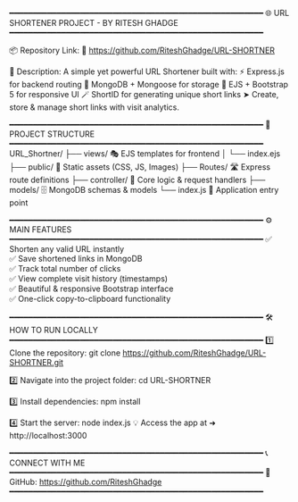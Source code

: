 ━━━━━━━━━━━━━━━━━━━━━━━━━━━━━━━━━━━━━━━━━━━━━━━━━━━━━━
   🌐 URL SHORTENER PROJECT - BY RITESH GHADGE  
━━━━━━━━━━━━━━━━━━━━━━━━━━━━━━━━━━━━━━━━━━━━━━━━━━━━━━

📦 Repository Link:
   🔗 https://github.com/RiteshGhadge/URL-SHORTNER

📌 Description:
   A simple yet powerful URL Shortener built with:
     ⚡ Express.js for backend routing
     📂 MongoDB + Mongoose for storage
     🎨 EJS + Bootstrap 5 for responsive UI
     🪄 ShortID for generating unique short links
   ➤ Create, store & manage short links with visit analytics.

━━━━━━━━━━━━━━━━━━━━━━━━━━━━━━━━━━━━━━━━━━━━━━━━━━━━━━
📂 PROJECT STRUCTURE
━━━━━━━━━━━━━━━━━━━━━━━━━━━━━━━━━━━━━━━━━━━━━━━━━━━━━━
URL_Shortner/
 ├── views/                 🎭 EJS templates for frontend
 │    └── index.ejs
 ├── public/                🎨 Static assets (CSS, JS, Images)
 ├── Routes/                🛣 Express route definitions
 ├── controller/            🧠 Core logic & request handlers
 ├── models/                🗄 MongoDB schemas & models
 └── index.js                🚀 Application entry point

━━━━━━━━━━━━━━━━━━━━━━━━━━━━━━━━━━━━━━━━━━━━━━━━━━━━━━
⚙ MAIN FEATURES
━━━━━━━━━━━━━━━━━━━━━━━━━━━━━━━━━━━━━━━━━━━━━━━━━━━━━━
✅ Shorten any valid URL instantly  
✅ Save shortened links in MongoDB  
✅ Track total number of clicks  
✅ View complete visit history (timestamps)  
✅ Beautiful & responsive Bootstrap interface  
✅ One-click copy-to-clipboard functionality  

━━━━━━━━━━━━━━━━━━━━━━━━━━━━━━━━━━━━━━━━━━━━━━━━━━━━━━
🛠 HOW TO RUN LOCALLY
━━━━━━━━━━━━━━━━━━━━━━━━━━━━━━━━━━━━━━━━━━━━━━━━━━━━━━
1️⃣ Clone the repository:
   git clone https://github.com/RiteshGhadge/URL-SHORTNER.git

2️⃣ Navigate into the project folder:
   cd URL-SHORTNER

3️⃣ Install dependencies:
   npm install

4️⃣ Start the server:
   node index.js
   💡 Access the app at ➜ http://localhost:3000

━━━━━━━━━━━━━━━━━━━━━━━━━━━━━━━━━━━━━━━━━━━━━━━━━━━━━━
📞 CONNECT WITH ME
━━━━━━━━━━━━━━━━━━━━━━━━━━━━━━━━━━━━━━━━━━━━━━━━━━━━━━
💬 GitHub: https://github.com/RiteshGhadge
━━━━━━━━━━━━━━━━━━━━━━━━━━━━━━━━━━━━━━━━━━━━━━━━━━━━━━
